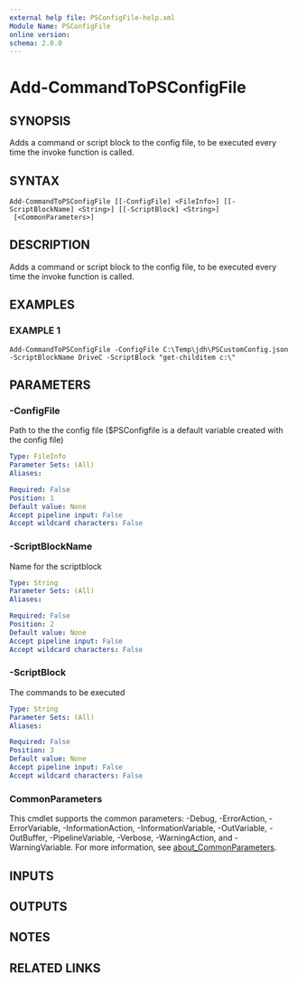 ```yaml
---
external help file: PSConfigFile-help.xml
Module Name: PSConfigFile
online version:
schema: 2.0.0
---
```


# Add-CommandToPSConfigFile

## SYNOPSIS
Adds a command or script block to the config file, to be executed every time the invoke function is called.

## SYNTAX

```
Add-CommandToPSConfigFile [[-ConfigFile] <FileInfo>] [[-ScriptBlockName] <String>] [[-ScriptBlock] <String>]
 [<CommonParameters>]
```

## DESCRIPTION
Adds a command or script block to the config file, to be executed every time the invoke function is called.

## EXAMPLES

### EXAMPLE 1
```
Add-CommandToPSConfigFile -ConfigFile C:\Temp\jdh\PSCustomConfig.json -ScriptBlockName DriveC -ScriptBlock "get-childitem c:\"
```

## PARAMETERS

### -ConfigFile
Path to the the config file ($PSConfigfile is a default variable created with the config file)

```yaml
Type: FileInfo
Parameter Sets: (All)
Aliases:

Required: False
Position: 1
Default value: None
Accept pipeline input: False
Accept wildcard characters: False
```

### -ScriptBlockName
Name for the scriptblock

```yaml
Type: String
Parameter Sets: (All)
Aliases:

Required: False
Position: 2
Default value: None
Accept pipeline input: False
Accept wildcard characters: False
```

### -ScriptBlock
The commands to be executed

```yaml
Type: String
Parameter Sets: (All)
Aliases:

Required: False
Position: 3
Default value: None
Accept pipeline input: False
Accept wildcard characters: False
```

### CommonParameters
This cmdlet supports the common parameters: -Debug, -ErrorAction, -ErrorVariable, -InformationAction, -InformationVariable, -OutVariable, -OutBuffer, -PipelineVariable, -Verbose, -WarningAction, and -WarningVariable. For more information, see [about_CommonParameters](http://go.microsoft.com/fwlink/?LinkID=113216).

## INPUTS

## OUTPUTS

## NOTES

## RELATED LINKS
